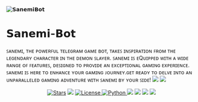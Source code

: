 ![𝗦𝗮𝗻𝗲𝗺𝗶𝗕𝗼𝘁](https://telegra.ph/file/13047f679a2d2af225b6e.jpg)
# 𝗦𝗮𝗻𝗲𝗺𝗶-𝗕𝗼𝘁
ꜱᴀɴᴇᴍɪ, ᴛʜᴇ ᴘᴏᴡᴇʀꜰᴜʟ ᴛᴇʟᴇɢʀᴀᴍ ɢᴀᴍᴇ ʙᴏᴛ, ᴛᴀᴋᴇꜱ ɪɴꜱᴘɪʀᴀᴛɪᴏɴ ꜰʀᴏᴍ ᴛʜᴇ ʟᴇɢᴇɴᴅᴀʀʏ ᴄʜᴀʀᴀᴄᴛᴇʀ ɪɴ ᴛʜᴇ ᴅᴇᴍᴏɴ ꜱʟᴀʏᴇʀ. ꜱᴀɴᴇᴍɪ ɪꜱ ᴇQᴜɪᴘᴘᴇᴅ ᴡɪᴛʜ ᴀ ᴡɪᴅᴇ ʀᴀɴɢᴇ ᴏꜰ ꜰᴇᴀᴛᴜʀᴇꜱ, ᴅᴇꜱɪɢɴᴇᴅ ᴛᴏ ᴘʀᴏᴠɪᴅᴇ ᴀɴ ᴇxᴄᴇᴘᴛɪᴏɴᴀʟ ɢᴀᴍɪɴɢ ᴇxᴘᴇʀɪᴇɴᴄᴇ. ꜱᴀɴᴇᴍɪ ɪꜱ ʜᴇʀᴇ ᴛᴏ ᴇɴʜᴀɴᴄᴇ ʏᴏᴜʀ ɢᴀᴍɪɴɢ ᴊᴏᴜʀɴᴇʏ.ɢᴇᴛ ʀᴇᴀᴅʏ ᴛᴏ ᴅᴇʟᴠᴇ ɪɴᴛᴏ ᴀɴ ᴜɴᴘᴀʀᴀʟʟᴇʟᴇᴅ ɢᴀᴍɪɴɢ ᴀᴅᴠᴇɴᴛᴜʀᴇ ᴡɪᴛʜ ꜱᴀɴᴇᴍɪ ʙʏ ʏᴏᴜʀ ꜱɪᴅᴇ!
<img src="https://telegra.ph/file/7cffb4a678c1bfc4ebaff.png">
<img src="https://telegra.ph/file/4fe3e77af52ae2fe585e3.png">

<p align="center">
<a href="https://github.com/definatelynotchirag/Sanemi-Robot"><img src="https://img.shields.io/badge/Github-Repo-navy" alt="Stars" /></a>
<a href="https://github.com/Shauryanoobhai/AnyaBot-X/network/members"> <img src=https://img.shields.io/github/forks/shauryanoobhai/AnyaBot?color=black&logo=github&logoColor=black&style=for-the-badge"https://img.shields.io/github/forks/shauryanoobhai/AnyaBot?color=black&logo=github&logoColor=black&style=for-the-badge" /></a>
<a href="https://github.com/Shauryanoobhai/AnyaBot-X/blob/master/LICENSE"> <img src="https://img.shields.io/badge/License-MIT-blueviolet?style=for-the-badge" alt="License" /> </a>
<a href="https://www.python.org/"> <img src="https://img.shields.io/badge/Written%20in-Python-skyblue?style=for-the-badge&logo=python" alt="Python" /> </a>
<a href="https://pypi.org/project/Telethon/"> <img src="https://img.shields.io/pypi/v/telethon?color=white&label=telethon&logo=python&logoColor=blue&style=for-the-badge" /></a>
<a href="https://pypi.org/project/Pyrogram/"> <img src="https://img.shields.io/pypi/v/pyrogram?color=white&label=pyrogram&logo=python&logoColor=blue&style=for-the-badge" /></a>
<a href="https://github.com/Shauryanoobhai/AnyaBot-X"> <img src="https://img.shields.io/github/repo-size/shauryanoobhai/AnyaBot?color=skyblue&logo=github&logoColor=blue&style=for-the-badge" /></a>
<a href="https://github.com/shauryanoobhai/AnyaBot/commits/shauryanoobhai"> <img src="https://img.shields.io/github/last-commit/shauryanoobhai/AnyaBot?color=black&logo=github&logoColor=black&style=for-the-badge" /></a>
</p>
